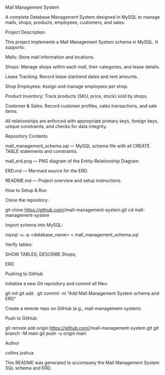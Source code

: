Mall Management System

A complete Database Management System designed in MySQL to manage malls, shops, products, employees, customers, and sales.

Project Description

This project implements a Mall Management System schema in MySQL. It supports:

Malls: Store mall information and locations.

Shops: Manage shops within each mall, their categories, and lease details.

Lease Tracking: Record lease start/end dates and rent amounts.

Shop Employees: Assign and manage employees per shop.

Product Inventory: Track products (SKU, price, stock) sold by shops.

Customer & Sales: Record customer profiles, sales transactions, and sale items.

All relationships are enforced with appropriate primary keys, foreign keys, unique constraints, and checks for data integrity.

Repository Contents

mall_management_schema.sql — MySQL schema file with all CREATE TABLE statements and constraints.

mall_erd.png — PNG diagram of the Entity-Relationship Diagram.

ERD.md — Mermaid source for the ERD.

README.md — Project overview and setup instructions.

How to Setup & Run

Clone the repository:

git clone https://github.com/<username>/mall-management-system.git
cd mall-management-system

Import schema into MySQL:

mysql -u <user> -p <database_name> < mall_management_schema.sql

Verify tables:

SHOW TABLES;
DESCRIBE Shops;

ERD



Pushing to GitHub

Initialize a new Git repository and commit all files:

git init
git add .
git commit -m "Add Mall Management System schema and ERD"

Create a remote repo on GitHub (e.g., mall-management-system).

Push to GitHub:

git remote add origin https://github.com/<username>/mall-management-system.git
git branch -M main
git push -u origin main

Author

collins joshua

This README was generated to accompany the Mall Management System SQL schema and ERD.

